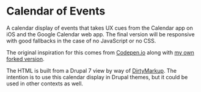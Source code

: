 # Calendar of Events

A calendar display of events that takes UX cues from the Calendar app on iOS and the Google Calendar web app. The final version will be responsive with good fallbacks in the case of no JavaScript or no CSS.

The original inspiration for this comes from <a href="https://codepen.io/peanav">Codepen.io</a> along with <a href="https://codepen.io/aaronpinero/pen/qLWXpM">my own forked version</a>. 

The HTML is built from a Drupal 7 view by way of <a href="https://www.10bestdesign.com/dirtymarkup/">DirtyMarkup</a>. The intention is to use this calendar display in Drupal themes, but it could be used in other contexts as well.